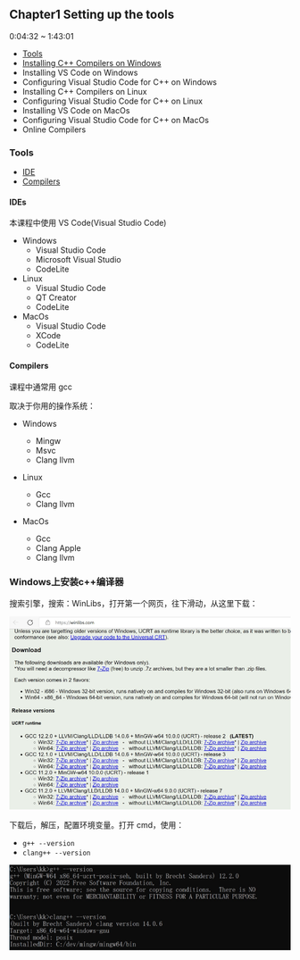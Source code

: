 ## Chapter1 Setting up the tools

0:04:32 ~ 1:43:01

- [Tools](#Tools)
- [Installing C++ Compilers on Windows](#Windows上安装c++编译器)
- Installing VS Code on Windows
- Configuring Visual Studio Code for C++ on Windows
- Installing C++ Compilers on Linux
- Configuring Visual Studio Code for C++ on Linux
- Installing VS Code on MacOs
- Configuring Visual Studio Code for C++ on MacOs
- Online Compilers

### Tools

- [IDE](#IDEs)
- [Compilers](#Compilers)

#### IDEs

本课程中使用 VS Code(Visual Studio Code)

- Windows
    - Visual Studio Code
    - Microsoft Visual Studio  
    - CodeLite
- Linux
    - Visual Studio Code
    - QT Creator
    - CodeLite
- MacOs
    - Visual Studio Code
    - XCode
    - CodeLite   
    
#### Compilers

课程中通常用 gcc

取决于你用的操作系统：

- Windows
    - Mingw
    - Msvc
    - Clang llvm

- Linux
    - Gcc
    - Clang llvm

- MacOs
    - Gcc
    - Clang Apple
    - Clang llvm
    
### Windows上安装c++编译器

搜索引擎，搜索：WinLibs，打开第一个网页，往下滑动，从这里下载：

![](./imgs/img.png)

下载后，解压，配置环境变量。打开 cmd，使用：

- `g++ --version`
- `clang++ --version` 

![](./imgs/img_1.png)